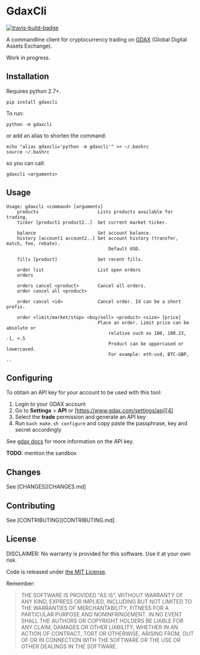 # GdaxCli

[![travis-build-badge][7]][8]

A commandline client for cryptocurrency trading on [GDAX][1] (Global Digital Assets Exchange).

Work in progress.

## Installation

Requires python 2.7+.

```
pip install gdaxcli
```

To run:
```
python -m gdaxcli
```

or add an alias to shorten the command:
```
echo "alias gdaxcli='python -m gdaxcli'" >> ~/.bashrc
source ~/.bashrc
```

so you can call:
```
gdaxcli <arguments>
```

## Usage

```
Usage: gdaxcli <command> [arguments]
    products                      Lists products available for trading.
    ticker [product1 product2..]  Get current market ticker.

    balance                       Get account balance.
    history [account1 account2..] Get account history (transfer, match, fee, rebate).
                                      Default USD.

    fills [product]               Get recent fills.

    order list                    List open orders
    orders

    orders cancel <product>       Cancel all orders.
    order cancel all <product>

    order cancel <id>             Cancel order. Id can be a short prefix.

    order <limit/market/stop> <buy/sell> <product> <size> [price]
                                  Place an order. Limit price can be absolute or
                                      relative such as 180, 180.23, -1, +.5
                                      Product can be uppercased or lowercased.
                                      For example: eth-usd, BTC-GBP, ..
```

## Configuring

To obtain an API key for your account to be used with this tool:

  1. Login to your GDAX account
  2. Go to **Settings** > **API** or [https://www.gdax.com/settings/api][4]
  3. Select the **trade** permission and generate an API key
  4. Run `bash make.sh configure` and copy paste the passphrase, key and secret accordingly

See [gdax docs][5] for more information on the API key.

**TODO**: mention the sandbox

## Changes

See [CHANGES][CHANGES.md]

## Contributing

See [CONTRIBUTING][CONTRIBUTING.md].

## License

DISCLAIMER: No warranty is provided for this software. Use it at your own risk.

Code is released under [the MIT License][2].

Remember:

> THE SOFTWARE IS PROVIDED "AS IS", WITHOUT WARRANTY OF ANY KIND, EXPRESS OR
> IMPLIED, INCLUDING BUT NOT LIMITED TO THE WARRANTIES OF MERCHANTABILITY,
> FITNESS FOR A PARTICULAR PURPOSE AND NONINFRINGEMENT. IN NO EVENT SHALL THE
> AUTHORS OR COPYRIGHT HOLDERS BE LIABLE FOR ANY CLAIM, DAMAGES OR OTHER
> LIABILITY, WHETHER IN AN ACTION OF CONTRACT, TORT OR OTHERWISE, ARISING FROM,
> OUT OF OR IN CONNECTION WITH THE SOFTWARE OR THE USE OR OTHER DEALINGS IN THE
> SOFTWARE.

[1]: https://www.gdax.com/
[2]: https://choosealicense.com/licenses/mit/
[4]: https://www.gdax.com/settings/api
[5]: https://docs.gdax.com/#generating-an-api-key
[6]: https://public.sandbox.gdax.com
[7]: https://travis-ci.org/sonph/gdaxcli.svg?branch=master
[8]: https://travis-ci.org/sonph/gdaxcli
